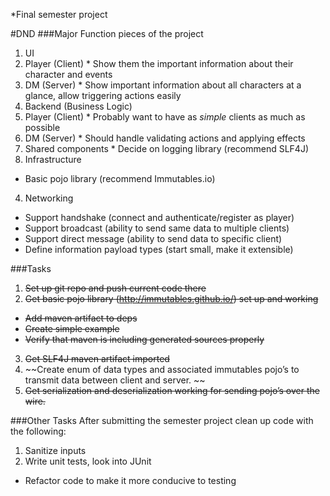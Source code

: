 *Final semester project

#DND
###Major Function pieces of the project
1. UI  
  1. Player (Client)
    * Show them the important information about their character and events
  2. DM (Server)
    * Show important information about all characters at a glance, allow triggering actions easily
2. Backend (Business Logic)  
  1. Player (Client)
    * Probably want to have as _simple_ clients as much as possible
  2. DM (Server)
    * Should handle validating actions and applying effects
  3. Shared components
    * Decide on logging library (recommend SLF4J)
3. Infrastructure  
  * Basic pojo library (recommend Immutables.io)
4. Networking
  * Support handshake (connect and authenticate/register as player)
  * Support broadcast (ability to send same data to multiple clients)
  * Support direct message (ability to send data to specific client)
  * Define information payload types (start small, make it extensible)

###Tasks
1. ~~Set up git repo and push current code there~~
2. ~~Get basic pojo library (http://immutables.github.io/) set up and working~~
  * ~~Add maven artifact to deps~~
  * ~~Create simple example~~
  * ~~Verify that maven is including generated sources properly~~
3. ~~Get SLF4J maven artifact imported~~
4. ~~Create enum of data types and associated immutables pojo’s to transmit data between client and server.  ~~
5. ~~Get serialization and deserialization working for sending pojo’s over the wire.~~

###Other Tasks
After submitting the semester project clean up code with the following:

1. Sanitize inputs
2. Write unit tests, look into JUnit
  * Refactor code to make it more conducive to testing

